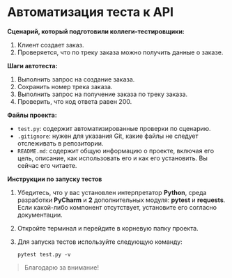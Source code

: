 # Автоматизация теста к API

**Сценарий, который подготовили коллеги-тестировщики:**

1. Клиент создает заказ.
2. Проверяется, что по треку заказа можно получить данные о заказе.

**Шаги автотеста:**

1. Выполнить запрос на создание заказа.
2. Сохранить номер трека заказа.
3. Выполнить запрос на получение заказа по треку заказа.
4. Проверить, что код ответа равен 200.

**Файлы проекта:**

- `test.py`: содержит автоматизированные проверки по сценарию.
- `.gitignore`: нужен для указания Git, какие файлы не следует отслеживать в репозитории.
- `README.md`: содержит общую информацию о проекте, включая его цель, описание, как использовать его и как его установить. Вы сейчас его читаете.

**Инструкции по запуску тестов**

1. Убедитесь, что у вас установлен интерпретатор **Python**, среда разработки **PyCharm** и **2** дополнительных модуля: **pytest** и **requests**. Если какой-либо компонент отсутствует, установите его согласно документации.

2. Откройте терминал и перейдите в корневую папку проекта.

3. Для запуска тестов используйте следующую команду:

    `pytest test.py -v`

>Благодарю за внимание! 